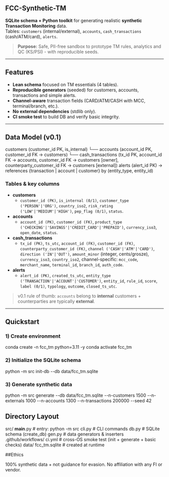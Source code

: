 ## FCC-Synthetic-TM

**SQLite schema + Python toolkit** for generating realistic **synthetic Transaction Monitoring** data.  
Tables: `customers` (internal/external), `accounts`, `cash_transactions` (cash/ATM/card), `alerts`.

> **Purpose:** Safe, PII-free sandbox to prototype TM rules, analytics and QC (KS/PSI) - with reproducible seeds.

---

## Features
- **Lean schema** focused on TM essentials (4 tables).
- **Reproducible generators** (seeded) for customers, accounts, transactions and simple alerts.
- **Channel-aware** transaction fields (CARD/ATM/CASH with MCC, terminal/branch, etc.).
- **No external dependencies** (stdlib only).
- **CI smoke test** to build DB and verify basic integrity.

---

## Data Model (v0.1)

customers (customer_id PK, is_internal)
└── accounts (account_id PK, customer_id FK -> customers)
└── cash_transactions (tx_id PK, account_id FK -> accounts,
customer_id FK -> customers [owner],
counterparty_customer_id FK -> customers [external])
alerts (alert_id PK) → references {transaction | account | customer} by (entity_type, entity_id)

### Tables & key columns
- **customers**
  - `customer_id (PK)`, `is_internal (0/1)`, `customer_type ('PERSON'|'ORG')`,
    `country_iso2`, `risk_rating ('LOW'|'MEDIUM'|'HIGH')`, `pep_flag (0/1)`, `status`.
- **accounts**
  - `account_id (PK)`, `customer_id (FK)`, `product_type ('CHECKING'|'SAVINGS'|'CREDIT_CARD'|'PREPAID')`,
    `currency_iso3`, `open_date`, `status`.
- **cash_transactions**
  - `tx_id (PK)`, `ts_utc`, `account_id (FK)`, `customer_id (FK)`, `counterparty_customer_id (FK)`,
    `channel ('CASH'|'ATM'|'CARD')`, `direction ('IN'|'OUT')`,
    `amount_minor` (integer, cents/grosze), `currency_iso3`, `country_iso2`,
    channel-specific: `mcc_code`, `merchant_name`, `terminal_id`, `branch_id`, `auth_code`.
- **alerts**
  - `alert_id (PK)`, `created_ts_utc`, `entity_type ('TRANSACTION'|'ACCOUNT'|'CUSTOMER')`, `entity_id`,
    `rule_id`, `score`, `label (0/1)`, `typology`, `outcome`, `closed_ts_utc`.

> v0.1 rule of thumb: `accounts` belong to **internal** customers + counterparties are typically **external**.

---

## Quickstart

### 1) Create environment

conda create -n fcc_tm python=3.11 -y
conda activate fcc_tm

### 2) Initialize the SQLite schema

python -m src init-db --db data/fcc_tm.sqlite

### 3) Generate synthetic data
python -m src generate --db data/fcc_tm.sqlite --n-customers 1500 --n-externals 1000 --n-accounts 1300 --n-transactions 200000 --seed 42


## Directory Layout

src/
  __main__.py         # entry: python -m src
  cli.py              # CLI commands
  db.py               # SQLite schema (create_db)
  gen.py              # data generators & inserters
.github/workflows/
  ci.yml              # cross-OS smoke test (init + generate + basic checks)
data/
  fcc_tm.sqlite       # created at runtime
  
##Ethics 

100% synthetic data + not guidance for evasion. No affiliation with any FI or vendor.